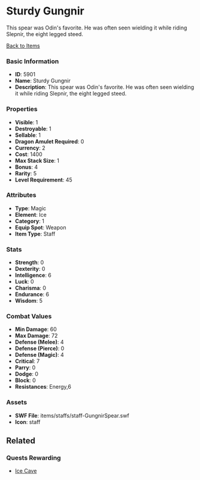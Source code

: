 # Sturdy Gungnir

This spear was Odin's favorite.  He was often seen wielding it while riding Slepnir, the eight legged steed.

[Back to Items](../items.md)

### Basic Information

- **ID**: 5901
- **Name**: Sturdy Gungnir
- **Description**: This spear was Odin&#039;s favorite.  He was often seen wielding it while riding Slepnir, the eight legged steed.

### Properties

- **Visible**: 1
- **Destroyable**: 1
- **Sellable**: 1
- **Dragon Amulet Required**: 0
- **Currency**: 2
- **Cost**: 1400
- **Max Stack Size**: 1
- **Bonus**: 4
- **Rarity**: 5
- **Level Requirement**: 45

### Attributes

- **Type**: Magic
- **Element**: Ice
- **Category**: 1
- **Equip Spot**: Weapon
- **Item Type**: Staff

### Stats

- **Strength**: 0
- **Dexterity**: 0
- **Intelligence**: 6
- **Luck**: 0
- **Charisma**: 0
- **Endurance**: 6
- **Wisdom**: 5

### Combat Values

- **Min Damage**: 60
- **Max Damage**: 72
- **Defense (Melee)**: 4
- **Defense (Pierce)**: 0
- **Defense (Magic)**: 4
- **Critical**: 7
- **Parry**: 0
- **Dodge**: 0
- **Block**: 0
- **Resistances**: Energy,6

### Assets

- **SWF File**: items/staffs/staff-GungnirSpear.swf
- **Icon**: staff

## Related

### Quests Rewarding

- [Ice Cave](../quests/811-ice-cave.md)

